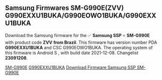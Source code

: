 <h2>Samsung Firmwares SM-G990E(ZVV) G990EXXU1BUKA/G990EOWO1BUKA/G990EXXU1BUKA</h2>
Download the Samsung firmware for the ✅ <strong>Samsung SSP </strong> ⭐ <strong>SM-G990E</strong> with product code <strong>ZVV</strong> <strong> from Brazil</strong>. This firmware has version number PDA <strong>G990EXXU1BUKA</strong> and CSC G990EOWO1BUKA. The operating system of this firmware is Android S , with build date 2021-12-08. Changelist <strong>23091208</strong>.


[SM-G990E](https://samfirm.shop/samsung/model/SM-G990E)
[G990EXXU1BUKA](https://samfirm.shop/samsung/pda/G990EXXU1BUKA)
[Download Firmware Samsung SSP SM-G990E](https://samfirm.shop/samsung/firmware/481044)
